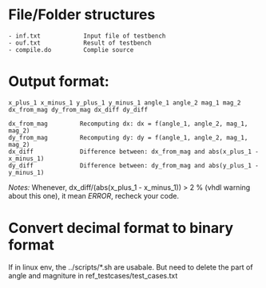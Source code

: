 <!---
/*******************************************************************************
// Project name   :
// File name      : README.md
// Created date   : Fri 14 Jul 2017 11:13:50 AM +07
// Author         : Ngoc-Sinh Nguyen
// Last modified  : Fri 14 Jul 2017 11:13:50 AM +07
// Desc           :
*******************************************************************************/
-->
# File/Folder structures

    - inf.txt            Input file of testbench
    - ouf.txt            Result of testbench
    - compile.do         Complie source

# Output format:
    x_plus_1 x_minus_1 y_plus_1 y_minus_1 angle_1 angle_2 mag_1 mag_2 dx_from_mag dy_from_mag dx_diff dy_diff

	dx_from_mag         Recomputing dx: dx = f(angle_1, angle_2, mag_1, mag_2)
	dy_from_mag         Recomputing dy: dy = f(angle_1, angle_2, mag_1, mag_2)
    dx_diff             Difference between: dx_from_mag and abs(x_plus_1 - x_minus_1)
    dy_diff             Difference between: dy_from_mag and abs(y_plus_1 - y_minus_1)


*Notes:*  Whenever, dx_diff/(abs(x_plus_1 - x_minus_1)) > 2 % (vhdl warning about this one), it mean *ERROR*,
recheck your code.

# Convert decimal format to binary format

If in linux env, the ../scripts/\*.sh are usabale. But need to delete the part of angle and magniture in ref_testcases/test_cases.txt
